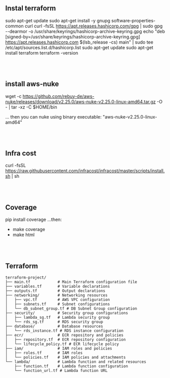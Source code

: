 ## Instal terraform
sudo apt-get update
sudo apt-get install -y gnupg software-properties-common curl
curl -fsSL https://apt.releases.hashicorp.com/gpg | sudo gpg --dearmor -o /usr/share/keyrings/hashicorp-archive-keyring.gpg
echo "deb [signed-by=/usr/share/keyrings/hashicorp-archive-keyring.gpg] https://apt.releases.hashicorp.com $(lsb_release -cs) main" | sudo tee /etc/apt/sources.list.d/hashicorp.list
sudo apt-get update
sudo apt-get install terraform
terraform -version

<br></br>

## install aws-nuke
wget -c https://github.com/rebuy-de/aws-nuke/releases/download/v2.25.0/aws-nuke-v2.25.0-linux-amd64.tar.gz -O - | tar -xz -C $HOME/bin

... then you can nuke using binary executable: "aws-nuke-v2.25.0-linux-amd64"

<br></br>

## Infra cost
curl -fsSL https://raw.githubusercontent.com/infracost/infracost/master/scripts/install.sh | sh

<br></br>
## Coverage
pip install coverage
...then:
 - make coverage
 - make html

<br></br>
## Terraform

```
terraform-project/
├── main.tf            # Main Terraform configuration file
├── variables.tf       # Variable declarations
├── outputs.tf         # Output declarations
├── networking/        # Networking resources
│   ├── vpc.tf         # AWS VPC configuration
│   ├── subnets.tf     # Subnet configurations
│   └── db_subnet_group.tf # DB Subnet Group configuration
├── security/          # Security group configurations
│   ├── lambda_sg.tf   # Lambda security group
│   └── rds_sg.tf      # RDS security group
├── database/          # Database resources
│   └── rds_instance.tf # RDS instance configuration
├── ecr/               # ECR repository and policies
│   ├── repository.tf  # ECR repository configuration
│   └── lifecycle_policy.tf # ECR lifecycle policy
├── iam/               # IAM roles and policies
│   ├── roles.tf       # IAM roles
│   └── policies.tf    # IAM policies and attachments
└── lambda/            # Lambda function and related resources
    ├── function.tf    # Lambda function configuration
    └── function_url.tf # Lambda function URL
```